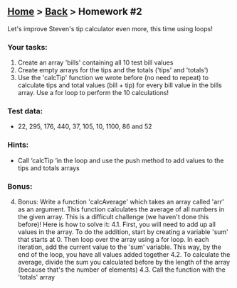 ## [Home](../../../README.md) > [Back](../lesson.md) > Homework #2

Let's improve Steven's tip calculator even more, this time using loops!

### Your tasks:

1. Create an array 'bills' containing all 10 test bill values
2. Create empty arrays for the tips and the totals ('tips' and 'totals')
3. Use the 'calcTip' function we wrote before (no need to repeat) to calculate tips and total values (bill + tip) for every bill value in the bills array. Use a for loop to perform the 10 calculations!

### Test data:

- 22, 295, 176, 440, 37, 105, 10, 1100, 86 and 52

### Hints:

- Call ‘calcTip ‘in the loop and use the push method to add values to the tips and totals arrays

### Bonus:

4. Bonus: Write a function 'calcAverage' which takes an array called 'arr' as an argument. This function calculates the average of all numbers in the given array. This is a difficult challenge (we haven't done this before)! Here is how to solve it:
   4.1. First, you will need to add up all values in the array. To do the addition, start by creating a variable 'sum' that starts at 0. Then loop over the array using a for loop. In each iteration, add the current value to the 'sum' variable. This way, by the end of the loop, you have all values added together
   4.2. To calculate the average, divide the sum you calculated before by the length of the array (because that's the number of elements)
   4.3. Call the function with the 'totals' array
